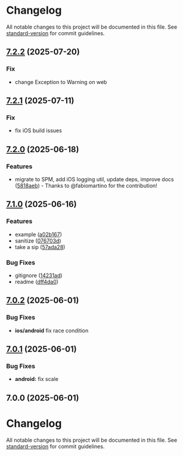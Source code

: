 # Changelog

All notable changes to this project will be documented in this file. See [standard-version](https://github.com/conventional-changelog/standard-version) for commit guidelines.

## [7.2.2](https://github.com/ludufre/capacitor-lottie-splash-screen/compare/v7.2.0...v7.2.2) (2025-07-20)


### Fix

* change Exception to Warning on web


## [7.2.1](https://github.com/ludufre/capacitor-lottie-splash-screen/compare/v7.2.0...v7.2.1) (2025-07-11)


### Fix

* fix iOS build issues

## [7.2.0](https://github.com/ludufre/capacitor-lottie-splash-screen/compare/v7.1.0...v7.2.0) (2025-06-18)


### Features

* migrate to SPM, add iOS logging util, update deps, improve docs ([5818aeb](https://github.com/ludufre/capacitor-lottie-splash-screen/commit/5818aeb)) - Thanks to @fabiomartino for the contribution!


## [7.1.0](https://github.com/ludufre/capacitor-lottie-splash-screen/compare/v7.0.2...v7.1.0) (2025-06-16)


### Features

* example ([a02b167](https://github.com/ludufre/capacitor-lottie-splash-screen/commit/a02b167507f093b4f2562a7f496a5786641e51d6))
* sanitize ([076703d](https://github.com/ludufre/capacitor-lottie-splash-screen/commit/076703dff41b618ffac9a1bd0045c60306038e1c))
* take a sip ([57ada28](https://github.com/ludufre/capacitor-lottie-splash-screen/commit/57ada283f447c691ce52667e159df93d9c5f8033))


### Bug Fixes

* gitignore ([14231ad](https://github.com/ludufre/capacitor-lottie-splash-screen/commit/14231adcc88e0946dfecc3100f311206b54cedfd))
* readme ([dff4da0](https://github.com/ludufre/capacitor-lottie-splash-screen/commit/dff4da053e6ee234b90590c61b5bbd74766b7953))

## [7.0.2](https://github.com/ludufre/capacitor-lottie-splash-screen/compare/v7.0.1...v7.0.2) (2025-06-01)

### Bug Fixes

- **ios/android** fix race condition

## [7.0.1](https://github.com/ludufre/capacitor-lottie-splash-screen/compare/v7.0.0...v7.0.1) (2025-06-01)

### Bug Fixes

- **android:** fix scale

## 7.0.0 (2025-06-01)

# Changelog

All notable changes to this project will be documented in this file. See [standard-version](https://github.com/conventional-changelog/standard-version) for commit guidelines.
